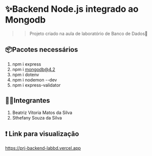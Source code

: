 # ✨Backend Node.js integrado ao Mongodb
>> Projeto criado na aula de laboratório de Banco de Dados🎲

## 📦Pacotes necessários 
1. npm i express
2. npm i mongodb@4.2
3. npm i dotenv
4. npm i nodemon --dev
5. npm i express-validator

## 🙋‍♀️Integrantes
1. Beatriz Vitoria Matos da Silva
2. Sthefany Souza da Silva

## ❗ Link para visualização
https://prj-backend-labbd.vercel.app

